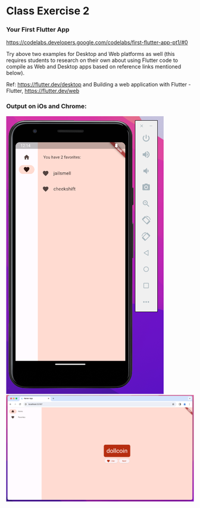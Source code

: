 # Class Exercise 2

### Your First Flutter App

https://codelabs.developers.google.com/codelabs/first-flutter-app-pt1/#0

Try above two examples for Desktop and Web platforms as well (this requires students to research on their own about using Flutter code to compile as Web and Desktop apps based on reference links mentioned below).

Ref: https://flutter.dev/desktop and Building a web application with Flutter - Flutter,  https://flutter.dev/web


### Output on iOs and Chrome:
![alt text](screenshot_ios.png)
![alt text](screenshot_web.png)
